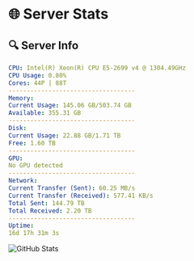 # 🌐 Server Stats
## 🔍 Server Info
```yaml
CPU: Intel(R) Xeon(R) CPU E5-2699 v4 @ 1304.49GHz
CPU Usage: 0.80%
Cores: 44P | 88T
-----------------------------------
Memory:
Current Usage: 145.06 GB/503.74 GB
Available: 355.31 GB
-----------------------------------
Disk:
Current Usage: 22.88 GB/1.71 TB
Free: 1.60 TB
-----------------------------------
GPU:
No GPU detected
-----------------------------------
Network:
Current Transfer (Sent): 60.25 MB/s
Current Transfer (Received): 577.41 KB/s
Total Sent: 144.79 TB
Total Received: 2.20 TB
-----------------------------------
Uptime:
16d 17h 31m 3s
```
![GitHub Stats](https://img.shields.io/badge/Updated-2025-02-24_16:14:21-blue)